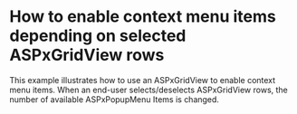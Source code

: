 # How to enable context menu items depending on selected ASPxGridView rows


<p>This example illustrates how to use an ASPxGridView to enable context menu items. When an end-user selects/deselects ASPxGridView rows, the number of available ASPxPopupMenu Items is changed.</p>

<br/>


